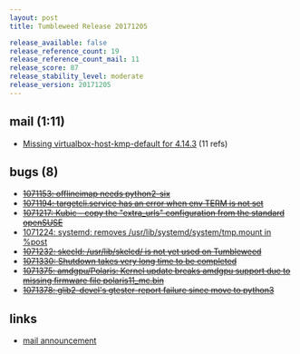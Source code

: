 ```yaml
---
layout: post
title: Tumbleweed Release 20171205

release_available: false
release_reference_count: 19
release_reference_count_mail: 11
release_score: 87
release_stability_level: moderate
release_version: 20171205
---
```


## mail (1:11)

- [Missing virtualbox-host-kmp-default for 4.14.3](https://lists.opensuse.org/opensuse-factory/2017-12/msg00159.html) (11 refs)

## bugs (8)

<!--more-->

- ~~[1071153: offlineimap needs python2-six](https://bugzilla.opensuse.org/show_bug.cgi?id=1071153)~~
- ~~[1071194: targetcli.service has an error when env TERM is not set](https://bugzilla.opensuse.org/show_bug.cgi?id=1071194)~~
- ~~[1071217: Kubic - copy the "extra_urls" configuration from the standard openSUSE](https://bugzilla.opensuse.org/show_bug.cgi?id=1071217)~~
- [1071224: systemd: removes /usr/lib/systemd/system/tmp.mount in %post](https://bugzilla.opensuse.org/show_bug.cgi?id=1071224)
- ~~[1071232: skecld: /usr/lib/skelcd/ is not yet used on Tumbleweed](https://bugzilla.opensuse.org/show_bug.cgi?id=1071232)~~
- ~~[1071330: Shutdown takes very long time to be completed](https://bugzilla.opensuse.org/show_bug.cgi?id=1071330)~~
- ~~[1071375: amdgpu/Polaris: Kernel update breaks amdgpu support due to missing firmware file polaris11_mc.bin](https://bugzilla.opensuse.org/show_bug.cgi?id=1071375)~~
- ~~[1071378: glib2-devel's gtester-report failure since move to python3](https://bugzilla.opensuse.org/show_bug.cgi?id=1071378)~~



## links

- [mail announcement](https://lists.opensuse.org/opensuse-factory/2017-12/msg00149.html)
